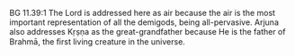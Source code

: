 BG 11.39:1	The Lord is addressed here as air because the air is the most important representation of all the demigods, being all-pervasive. Arjuna also addresses Kṛṣṇa as the great-grandfather because He is the father of Brahmā, the ﬁrst living creature in the universe.